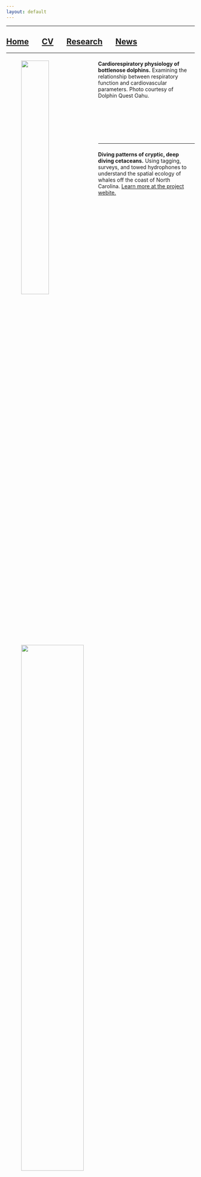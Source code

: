 ```yaml
---
layout: default
---
```


***

## [**Home**](./) &nbsp;&nbsp;&nbsp;&nbsp;&nbsp;&nbsp;[**CV**](./CV.html) &nbsp;&nbsp;&nbsp;&nbsp;&nbsp;&nbsp;[**Research**](./Research.html) &nbsp;&nbsp;&nbsp;&nbsp;&nbsp;&nbsp;[**News**](./News.html)

***

<div style="Margin:20px;">
            <img width="40%" height="40%" src="https://drive.google.com/uc?id=1ZXkyxm_hO5OUXeOAGAdH1WqiV-YscGve" align="left" hspace="20">
            <p style="Margin:0; font:16px/1.25 text-align:justify;">
                <b>Cardiorespiratory physiology of bottlenose dolphins.</b> Examining the relationship between respiratory function and cardiovascular parameters. Photo courtesy of Dolphin Quest Oahu.
            </p>
</div>

<br>
<br>
<br>
<br>
<br>

***

<div style="Margin:20px;">
            <img width="60%" height="60%" src="https://drive.google.com/uc?id=1901xrWzHZu3zPPZzHnmq8ODR5PjPg6gf" align="left" hspace="20">
            <p style="Margin:0; font:16px/1.25 text-align:justify;">
               <b>Diving patterns of cryptic, deep diving cetaceans.</b> Using tagging, surveys, and towed hydrophones to understand the spatial ecology of whales off the coast of North Carolina. <a href="https://sites.duke.edu/oceansmart/">Learn more at the project webite.</a>
            </p>
</div>







